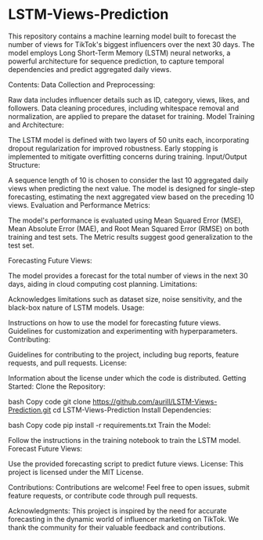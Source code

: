 # LSTM-Views-Prediction
This repository contains a machine learning model built to forecast the number of views for TikTok's biggest influencers over the next 30 days. The model employs Long Short-Term Memory (LSTM) neural networks, a powerful architecture for sequence prediction, to capture temporal dependencies and predict aggregated daily views.

Contents:
Data Collection and Preprocessing:

Raw data includes influencer details such as ID, category, views, likes, and followers.
Data cleaning procedures, including whitespace removal and normalization, are applied to prepare the dataset for training.
Model Training and Architecture:

The LSTM model is defined with two layers of 50 units each, incorporating dropout regularization for improved robustness.
Early stopping is implemented to mitigate overfitting concerns during training.
Input/Output Structure:

A sequence length of 10 is chosen to consider the last 10 aggregated daily views when predicting the next value.
The model is designed for single-step forecasting, estimating the next aggregated view based on the preceding 10 views.
Evaluation and Performance Metrics:

The model's performance is evaluated using Mean Squared Error (MSE), Mean Absolute Error (MAE), and Root Mean Squared Error (RMSE) on both training and test sets.
The Metric results suggest good generalization to the test set. 

Forecasting Future Views:

The model provides a forecast for the total number of views in the next 30 days, aiding in cloud computing cost planning.
Limitations:

Acknowledges limitations such as dataset size, noise sensitivity, and the black-box nature of LSTM models.
Usage:

Instructions on how to use the model for forecasting future views.
Guidelines for customization and experimenting with hyperparameters.
Contributing:

Guidelines for contributing to the project, including bug reports, feature requests, and pull requests.
License:

Information about the license under which the code is distributed.
Getting Started:
Clone the Repository:

bash
Copy code
git clone https://github.com/aurill/LSTM-Views-Prediction.git
cd LSTM-Views-Prediction
Install Dependencies:

bash
Copy code
pip install -r requirements.txt
Train the Model:

Follow the instructions in the training notebook to train the LSTM model.
Forecast Future Views:

Use the provided forecasting script to predict future views.
License:
This project is licensed under the MIT License.

Contributions:
Contributions are welcome! Feel free to open issues, submit feature requests, or contribute code through pull requests.

Acknowledgments:
This project is inspired by the need for accurate forecasting in the dynamic world of influencer marketing on TikTok. We thank the community for their valuable feedback and contributions.
